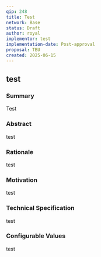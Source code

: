 ```yaml
---
qip: 248
title: Test
network: Base
status: Draft
author: royal
implementor: test
implementation-date: Post-approval
proposal: TBU
created: 2025-06-15
---
```


## **test**

### Summary

Test

### Abstract

test

### Rationale

test

### Motivation

test

### Technical Specification

test

### Configurable Values

test